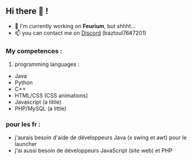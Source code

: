 ## Hi there 👋 !

- 🔭 I'm currently working on **Feurium**, but shhht...
- 📫 you can contact me on [Discord](https://discord.com) (baztoul76#7201)

### My competences :
1. programming languages :
- Java
- Python
- C++
- HTML/CSS (CSS animations)
- Javascript (a little)
- PHP/MySQL (a little)


### pour les fr :
- j'aurais besoin d'aide de développeurs Java (x swing et awt) pour le launcher
- j'ai aussi besoin de développeurs JavaScript (site web) et PHP



<!--
**baztoul76/baztoul76** is a ✨ _special_ ✨ repository because its `README.md` (this file) appears on your GitHub profile.

Here are some ideas to get you started:

- 🔭 I’m currently working on ...
- 🌱 I’m currently learning ...
- 👯 I’m looking to collaborate on ...
- 🤔 I’m looking for help with ...
- 💬 Ask me about ...
- 📫 How to reach me: ...
- 😄 Pronouns: ...
- ⚡ Fun fact: ...
-->
